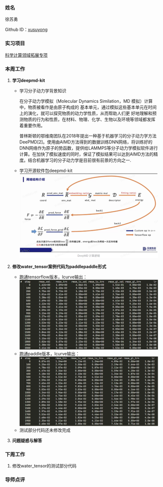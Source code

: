 ### 姓名
徐苏勇

Github ID：[xusuyong](https://github.com/xusuyong)

### 实习项目
[科学计算领域拓展专项](https://github.com/PaddlePaddle/community/blob/master/hackathon/hackathon_5th/%E3%80%90PaddlePaddle%20Hackathon%205th%E3%80%91%E9%A3%9E%E6%A1%A8%E6%8A%A4%E8%88%AA%E8%AE%A1%E5%88%92%E9%9B%86%E8%AE%AD%E8%90%A5%E9%A1%B9%E7%9B%AE%E5%90%88%E9%9B%86.md#%E9%A1%B9%E7%9B%AE%E5%8D%81%E4%B8%89%E7%A7%91%E5%AD%A6%E8%AE%A1%E7%AE%97%E9%A2%86%E5%9F%9F%E6%8B%93%E5%B1%95%E4%B8%93%E9%A1%B9)

### 本周工作

1. **学习deepmd-kit**
   
   * 学习分子动力学背景知识

      在分子动力学模拟（Molecular Dynamics Similation，MD 模拟）计算中，物质被看作是由原子构成的 基本单元，通过模拟这些基本单元在时间上的演化，就可以探究物质的动力学性质，从而帮助人们更 好地理解和预测物质的行为和性质，在材料、物理、化学、生物以及环境等领域都发挥着重要作用。
   
      普林斯顿的鄂维南团队在2018年提出一种基于机器学习的分子动力学方法DeePMD[2]。使用由AIMD方法得到的数据训练DNN网络，将训练好的DNN网络作为原子的势函数，提供给LAMMPS等分子动力学模拟软件进行计算。在加快了模拟速度的同时，保证了模拟结果可以达到AIMD方法的精度。结合机器学习的分子动力学是目前很有前景的方向之一.
   
   * 学习开源软件包deepmd-kit
      ![](assets/img_deepmd.png)
   
2. **修改water_tensor案例代码为paddlepaddle形式**

   * 跑通tensorflow版本，lcurve输出：
      ![](assets/img_tf_lcurve.png)
   * 跑通paddle版本，lcurve输出：
      ![](assets/img_paddle_lcurve.png)
   * 测试部分代码还未修改完成
3. **问题疑惑与解答**

### 下周工作

1. 修改water_tensor的测试部分代码

### 导师点评

